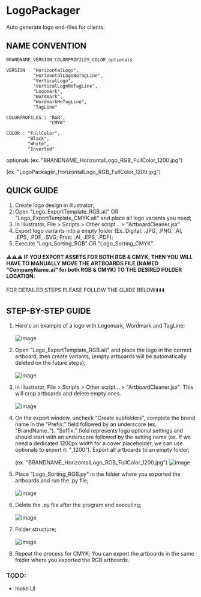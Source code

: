 # LogoPackager
Auto generate logo end-files for clients. 

## NAME CONVENTION

```
BRANDNAME_VERSION_COLORPROFILES_COLOR_optionals
```

```
VERSION : "HorizontalLogo",
          "HorizontalLogoNoTagLine",
          "VerticalLogo",
          "VerticalLogoNoTagLine",
          "Logomark",
          "Wordmark",
          "WordmarkNoTagLine",
          "TagLine"
```

```
COLORPROFILES : "RGB",
                "CMYK"
```

```
COLOR : "FullColor",
        "Black",
        "White",
        "Inverted"
```

optionals  (ex. "BRANDNAME_HorizontalLogo_RGB_FullColor_1200.jpg")

(ex. "LogoPackager_HorizontalLogo_RGB_FullColor_1200.jpg")

## QUICK GUIDE
1. Create logo design in Illustrator;
2. Open "Logo_ExportTemplate_RGB.ait" OR "Logo_ExportTemplate_CMYK.ait" and place all logo variants you need;
4. In Illustrator, File > Scripts > Other script... > "ArtboardCleaner.jsx"
5. Export logo variants into a empty folder (Ex. Digital: .JPG, .PNG, .AI, .EPS, .PDF, .SVG; Print: .AI, .EPS, .PDF); 
6. Execute "Logo_Sorting_RGB" OR "Logo_Sorting_CMYK".

#### :warning::warning::warning: IF YOU EXPORT ASSETS FOR BOTH RGB & CMYK, THEN YOU WILL HAVE TO MANUALLY MOVE THE ARTBOARDS FILE (NAMED "CompanyName.ai" for both RGB & CMYK) TO THE DESIRED FOLDER LOCATION.

FOR DETAILED STEPS PLEASE FOLLOW THE GUIDE BELOW:arrow_down::arrow_down::arrow_down:

## STEP-BY-STEP GUIDE

1. Here's an example of a logo with Logomark, Wordmark and TagLine;<br/><br/>
![image](https://user-images.githubusercontent.com/23508982/128331677-51c360ad-f7af-4d54-b5bf-9c5762ba832a.png)

2. Open "Logo_ExportTemplate_RGB.ait" and place the logo in the correct artboard, then create variants; (empty artboards will be automatically deleted on the future steps);<br/><br/>
![image](https://user-images.githubusercontent.com/23508982/128331432-4834d953-632e-4892-bd37-55590270a218.png)

3. In Illustrator, File > Scripts > Other script... > "ArtboardCleaner.jsx". This will crop artboards and delete empty ones.<br/><br/>
![image](https://user-images.githubusercontent.com/23508982/128331842-73f07bbb-96e6-4177-b1ad-e3bf3d859ad4.png)

4. On the export window, uncheck "Create subfolders", complete the brand name in the "Prefix:" field followed by an underscore (ex. "BrandName_"). "Suffix:" field represents logo optional settings and should start with an underscore followed by the setting name (ex. if we need a dedicated 1200px width for a cover placeholder, we can use optionals to export it: "_1200"). Export all artboards to an empty folder;<br/><br/>
(ex. "BRANDNAME_HorizontalLogo_RGB_FullColor_1200.jpg")
![image](https://user-images.githubusercontent.com/23508982/128333498-a7f5d356-0100-4d66-bf54-0faa294f3b46.png)

5. Place "Logo_Sorting_RGB.py" in the folder where you exported the artboards and run the .py file;<br/><br/>
![image](https://user-images.githubusercontent.com/23508982/128333210-7fa4adc3-acc0-464f-8a98-b46fec00498c.png)

6. Delete the .py file after the program end executing;<br/><br/>
![image](https://user-images.githubusercontent.com/23508982/128333311-ced9f8a3-62b7-409c-bb6c-813947fdcb4d.png)

7. Folder structure;<br/><br/>
![image](https://user-images.githubusercontent.com/23508982/128333647-78cfea75-2644-404b-8784-fb5f4990e29a.png)

8. Repeat the process for CMYK; You can export the artboards in the same folder where you exported the RGB artboards.

### TODO:
- make UI
